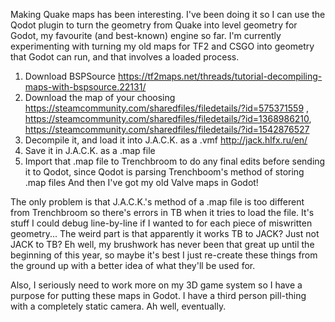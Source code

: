 Making Quake maps has been interesting. I've been doing it so I can use the Qodot plugin to turn the geometry from Quake into level geometry for Godot, my favourite (and best-known) engine so far. I'm currently experimenting with turning my old maps for TF2 and CSGO into geometry that Godot can run, and that involves a loaded process.
1. Download BSPSource https://tf2maps.net/threads/tutorial-decompiling-maps-with-bspsource.22131/
2. Download the map of your choosing https://steamcommunity.com/sharedfiles/filedetails/?id=575371559 , https://steamcommunity.com/sharedfiles/filedetails/?id=1368986210, https://steamcommunity.com/sharedfiles/filedetails/?id=1542876527
3. Decompile it, and load it into J.A.C.K. as a .vmf http://jack.hlfx.ru/en/
4. Save it in J.A.C.K. as a .map file
5. Import that .map file to Trenchbroom to do any final edits before sending it to Qodot, since Qodot is parsing Trenchboom's method of storing .map files
And then I've got my old Valve maps in Godot!

The only problem is that J.A.C.K.'s method of a .map file is too different from Trenchbroom so there's errors in TB when it tries to load the file. It's stuff I could debug line-by-line if I wanted to for each piece of miswritten geometry...
The weird part is that apparently it works TB to JACK? Just not JACK to TB?
Eh well, my brushwork has never been that great up until the beginning of this year, so maybe it's best I just re-create these things from the ground up with a better idea of what they'll be used for.

Also, I seriously need to work more on my 3D game system so I have a purpose for putting these maps in Godot. I have a third person pill-thing with a completely static camera. Ah well, eventually.
